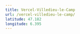 ```yaml
---
title: Vercel-Villedieu-le-Camp
url: /vercel-villedieu-le-camp/
latitude: 47.182
longitude: 6.395
---
```

